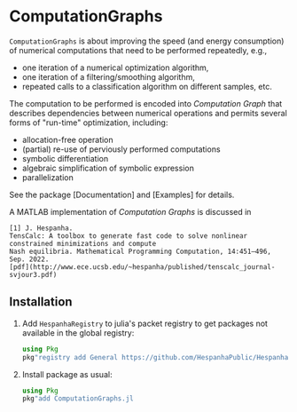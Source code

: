 # ComputationGraphs

`ComputationGraphs` is about improving the speed (and energy consumption) of numerical computations
that need to be performed repeatedly, e.g.,

+ one iteration of a numerical optimization algorithm, 
+ one iteration of a filtering/smoothing algorithm,
+ repeated calls to a classification algorithm on different samples, etc.

The computation to be performed is encoded into *Computation Graph* that describes dependencies
between numerical operations and permits several forms of "run-time" optimization, including:

+ allocation-free operation
+ (partial) re-use of perviously performed computations
+ symbolic differentiation
+ algebraic simplification of symbolic expression
+ parallelization

See the package [Documentation] and [Examples] for details.

A MATLAB implementation of *Computation Graphs* is discussed in

    [1] J. Hespanha.
    TensCalc: A toolbox to generate fast code to solve nonlinear constrained minimizations and compute
    Nash equilibria. Mathematical Programming Computation, 14:451—496, Sep. 2022.
    [pdf](http://www.ece.ucsb.edu/~hespanha/published/tenscalc_journal-svjour3.pdf)

## Installation

1) Add `HespanhaRegistry` to julia's packet registry to get packages not available in the global registry:

    ```julia
    using Pkg
    pkg"registry add General https://github.com/HespanhaPublic/HespanhaRegistry.jl"
    ```

2) Install package as usual:

    ```julia
    using Pkg
    pkg"add ComputationGraphs.jl
    ```
